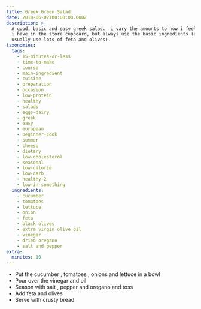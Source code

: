 ```yaml
---
title: Greek Green Salad
date: 2010-06-02T00:00:00.000Z
description: >-
  A good, basic and easy greek salad.  i vary the amounts to how i feel and what
  i have in the store cupboard, but always use the basic ingredients (and
  usually use lots of feta and olives).
taxonomies:
  tags:
    - 15-minutes-or-less
    - time-to-make
    - course
    - main-ingredient
    - cuisine
    - preparation
    - occasion
    - low-protein
    - healthy
    - salads
    - eggs-dairy
    - greek
    - easy
    - european
    - beginner-cook
    - summer
    - cheese
    - dietary
    - low-cholesterol
    - seasonal
    - low-calorie
    - low-carb
    - healthy-2
    - low-in-something
  ingredients:
    - cucumber
    - tomatoes
    - lettuce
    - onion
    - feta
    - black olives
    - extra virgin olive oil
    - vinegar
    - dried oregano
    - salt and pepper
extra:
  minutes: 10
---
```

 - Put the cucumber , tomatoes , onions and lettuce in a bowl
 - Pour over the vinegar and oil
 - Season with salt , pepper and oregano and toss
 - Add feta and olives
 - Serve with crusty bread
